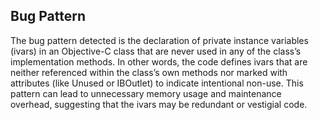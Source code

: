 ## Bug Pattern

The bug pattern detected is the declaration of private instance variables (ivars) in an Objective-C class that are never used in any of the class’s implementation methods. In other words, the code defines ivars that are neither referenced within the class’s own methods nor marked with attributes (like Unused or IBOutlet) to indicate intentional non-use. This pattern can lead to unnecessary memory usage and maintenance overhead, suggesting that the ivars may be redundant or vestigial code.